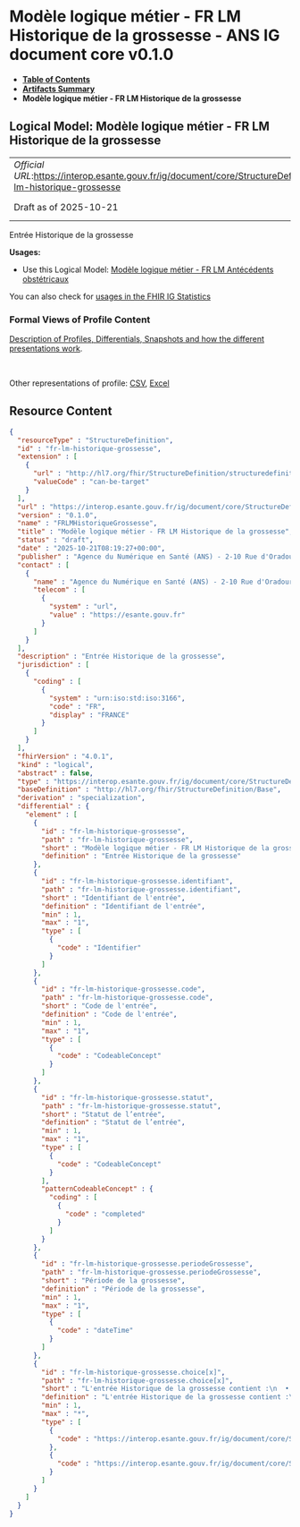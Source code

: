 # Modèle logique métier - FR LM Historique de la grossesse - ANS IG document core v0.1.0

* [**Table of Contents**](toc.md)
* [**Artifacts Summary**](artifacts.md)
* **Modèle logique métier - FR LM Historique de la grossesse**

## Logical Model: Modèle logique métier - FR LM Historique de la grossesse 

| | |
| :--- | :--- |
| *Official URL*:https://interop.esante.gouv.fr/ig/document/core/StructureDefinition/fr-lm-historique-grossesse | *Version*:0.1.0 |
| Draft as of 2025-10-21 | *Computable Name*:FRLMHistoriqueGrossesse |

 
Entrée Historique de la grossesse 

**Usages:**

* Use this Logical Model: [Modèle logique métier - FR LM Antécédents obstétricaux](StructureDefinition-fr-lm-historique-des-grossesses.md)

You can also check for [usages in the FHIR IG Statistics](https://packages2.fhir.org/xig/ans.document.fr.core|current/StructureDefinition/fr-lm-historique-grossesse)

### Formal Views of Profile Content

 [Description of Profiles, Differentials, Snapshots and how the different presentations work](http://build.fhir.org/ig/FHIR/ig-guidance/readingIgs.html#structure-definitions). 

 

Other representations of profile: [CSV](StructureDefinition-fr-lm-historique-grossesse.csv), [Excel](StructureDefinition-fr-lm-historique-grossesse.xlsx) 



## Resource Content

```json
{
  "resourceType" : "StructureDefinition",
  "id" : "fr-lm-historique-grossesse",
  "extension" : [
    {
      "url" : "http://hl7.org/fhir/StructureDefinition/structuredefinition-type-characteristics",
      "valueCode" : "can-be-target"
    }
  ],
  "url" : "https://interop.esante.gouv.fr/ig/document/core/StructureDefinition/fr-lm-historique-grossesse",
  "version" : "0.1.0",
  "name" : "FRLMHistoriqueGrossesse",
  "title" : "Modèle logique métier - FR LM Historique de la grossesse",
  "status" : "draft",
  "date" : "2025-10-21T08:19:27+00:00",
  "publisher" : "Agence du Numérique en Santé (ANS) - 2-10 Rue d'Oradour-sur-Glane, 75015 Paris",
  "contact" : [
    {
      "name" : "Agence du Numérique en Santé (ANS) - 2-10 Rue d'Oradour-sur-Glane, 75015 Paris",
      "telecom" : [
        {
          "system" : "url",
          "value" : "https://esante.gouv.fr"
        }
      ]
    }
  ],
  "description" : "Entrée Historique de la grossesse",
  "jurisdiction" : [
    {
      "coding" : [
        {
          "system" : "urn:iso:std:iso:3166",
          "code" : "FR",
          "display" : "FRANCE"
        }
      ]
    }
  ],
  "fhirVersion" : "4.0.1",
  "kind" : "logical",
  "abstract" : false,
  "type" : "https://interop.esante.gouv.fr/ig/document/core/StructureDefinition/fr-lm-historique-grossesse",
  "baseDefinition" : "http://hl7.org/fhir/StructureDefinition/Base",
  "derivation" : "specialization",
  "differential" : {
    "element" : [
      {
        "id" : "fr-lm-historique-grossesse",
        "path" : "fr-lm-historique-grossesse",
        "short" : "Modèle logique métier - FR LM Historique de la grossesse",
        "definition" : "Entrée Historique de la grossesse"
      },
      {
        "id" : "fr-lm-historique-grossesse.identifiant",
        "path" : "fr-lm-historique-grossesse.identifiant",
        "short" : "Identifiant de l'entrée",
        "definition" : "Identifiant de l'entrée",
        "min" : 1,
        "max" : "1",
        "type" : [
          {
            "code" : "Identifier"
          }
        ]
      },
      {
        "id" : "fr-lm-historique-grossesse.code",
        "path" : "fr-lm-historique-grossesse.code",
        "short" : "Code de l'entrée",
        "definition" : "Code de l'entrée",
        "min" : 1,
        "max" : "1",
        "type" : [
          {
            "code" : "CodeableConcept"
          }
        ]
      },
      {
        "id" : "fr-lm-historique-grossesse.statut",
        "path" : "fr-lm-historique-grossesse.statut",
        "short" : "Statut de l’entrée",
        "definition" : "Statut de l’entrée",
        "min" : 1,
        "max" : "1",
        "type" : [
          {
            "code" : "CodeableConcept"
          }
        ],
        "patternCodeableConcept" : {
          "coding" : [
            {
              "code" : "completed"
            }
          ]
        }
      },
      {
        "id" : "fr-lm-historique-grossesse.periodeGrossesse",
        "path" : "fr-lm-historique-grossesse.periodeGrossesse",
        "short" : "Période de la grossesse",
        "definition" : "Période de la grossesse",
        "min" : 1,
        "max" : "1",
        "type" : [
          {
            "code" : "dateTime"
          }
        ]
      },
      {
        "id" : "fr-lm-historique-grossesse.choice[x]",
        "path" : "fr-lm-historique-grossesse.choice[x]",
        "short" : "L'entrée Historique de la grossesse contient :\n  • soit les informations relatives à une naissance (une ou plusieurs entrée FR-Naissance),  \n  • soit les informations relatives à la grossesse  (une ou plusieurs entrée FR-Observation-sur-la-grossesse)",
        "definition" : "L'entrée Historique de la grossesse contient :\n  • soit les informations relatives à une naissance (une ou plusieurs entrée FR-Naissance),  \n  • soit les informations relatives à la grossesse  (une ou plusieurs entrée FR-Observation-sur-la-grossesse)",
        "min" : 1,
        "max" : "*",
        "type" : [
          {
            "code" : "https://interop.esante.gouv.fr/ig/document/core/StructureDefinition/fr-lm-naissance"
          },
          {
            "code" : "https://interop.esante.gouv.fr/ig/document/core/StructureDefinition/fr-lm-observation-grossesse"
          }
        ]
      }
    ]
  }
}

```
